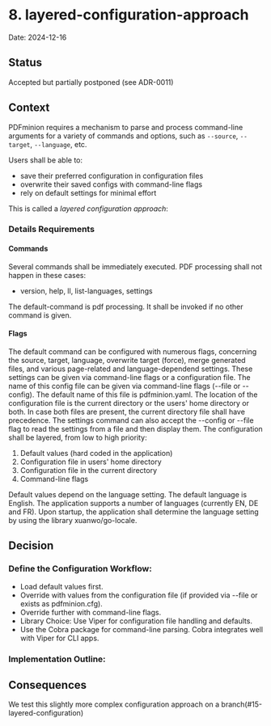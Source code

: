 # 8. layered-configuration-approach

Date: 2024-12-16

## Status

Accepted but partially postponed (see ADR-0011)

## Context

PDFminion requires a mechanism to parse and process command-line arguments for a variety of commands and options, such as `--source`, `--target`, `--language`, etc.

Users shall be able to:

* save their preferred configuration in configuration files
* overwrite their saved configs with command-line flags
* rely on default settings for minimal effort

This is called a _layered configuration approach_:

### Details Requirements

#### Commands
Several commands shall be immediately executed. PDF processing shall not happen in these cases:
- version, help, ll, list-languages, settings

The default-command is pdf processing.
It shall be invoked if no other command is given.

#### Flags
The default command can be configured with numerous flags, concerning the source, target, language, overwrite target (force), merge generated files, and various page-related and language-dependend settings.
These settings can be given via command-line flags or a configuration file.
The name of this config file can be given via command-line flags (--file or --config).
The default name of this file is pdfminion.yaml.
The location of the configuration file is the current directory or the users' home directory or both.
In case both files are present, the current directory file shall have precedence.
The settings command can also accept the --config or --file flag to read the settings from a file and then display them.
The configuration shall be layered, from low to high priority:

1. Default values (hard coded in the application)
2. Configuration file in users' home directory
3. Configuration file in the current directory
4. Command-line flags

Default values depend on the language setting. The default language is English.
The application supports a number of languages (currently EN, DE and FR).
Upon startup, the application shall determine the language setting by using the library xuanwo/go-locale.


## Decision


### Define the Configuration Workflow:

* Load default values first.
* Override with values from the configuration file (if provided via --file or exists as pdfminion.cfg).
* Override further with command-line flags.
* Library Choice: Use Viper for configuration file handling and defaults.
* Use the Cobra package for command-line parsing. Cobra integrates well with Viper for CLI apps.




### Implementation Outline:





## Consequences

We test this slightly more complex configuration approach on a branch(#15-layered-configuration)

 